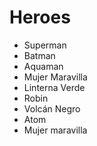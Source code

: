 # Heroes

* Superman
* Batman
* Aquaman
* Mujer Maravilla
* Linterna Verde
* Robin
* Volcán Negro
* Atom
* Mujer maravilla
